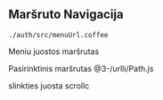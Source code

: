 ## Maršruto Navigacija

`./auth/src/menuUrl.coffee`

Meniu juostos maršrutas

Pasirinktinis maršrutas
@3-/urlli/Path.js

slinkties juosta
scrollc